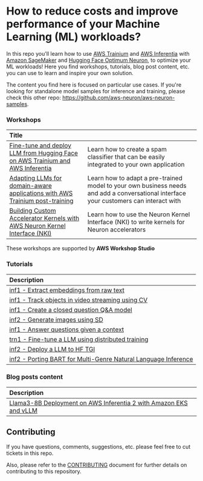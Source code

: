 # How to reduce costs and improve performance of your Machine Learning (ML) workloads?

In this repo you'll learn how to use [AWS Trainium](https://aws.amazon.com/machine-learning/trainium/) and [AWS Inferentia](https://aws.amazon.com/machine-learning/inferentia/) with [Amazon SageMaker](https://aws.amazon.com/sagemaker/) and [Hugging Face Optimum Neuron](https://huggingface.co/docs/optimum-neuron/index), to optimize your ML workloads! Here you find workshops, tutorials, blog post content, etc. you can use to learn and inspire your own solution.


The content you find here is focused on particular use cases. If you're looking for standalone model samples for inference and training, please check this other repo: https://github.com/aws-neuron/aws-neuron-samples. 

### Workshops

|Title||
|:-|:-|
|[Fine-tune and deploy LLM from Hugging Face on AWS Trainium and AWS Inferentia](workshops/01_FineTuneSpamClassifier)|Learn how to create a spam classifier that can be easily integrated to your own application|
|[Adapting LLMs for domain-aware applications with AWS Trainium post-training](workshops/02_DomainAdaptation)|Learn how to adapt a pre-trained model to your own business needs and add a conversational interface your customers can interact with|
|[Building Custom Accelerator Kernels with AWS Neuron Kernel Interface (NKI)](workshops/03_NKIWorkshop)|Learn how to use the Neuron Kernel Interface (NKI) to write kernels for Neuron accelerators|


These workshops are supported by **AWS Workshop Studio**

### Tutorials

|Description|
|:-|
|[inf1 - Extract embeddings from raw text](tutorials/01_EmbeddingsFromTextWithBert)|
|[inf1 - Track objects in video streaming using CV](tutorials/02_ObjectTrackingSageMakerGStreamer)|
|[inf1 - Create a closed question Q&A model](tutorials/03_QuestionAnsweringMachine)|
|[inf2 - Generate images using SD](tutorials/04_ImageGenerationWithStableDiffusion)|
|[inf1 - Answer questions given a context](tutorials/05_FastQuestionAnsweringWithBertQA)|
|[trn1 - Fine-tune a LLM using distributed training](tutorials/06_FinetuneLLMs)|
|[inf2 - Deploy a LLM to HF TGI](tutorials/07_DeployToInferentiaWithTGI)|
|[inf2 - Porting BART for Multi-Genre Natural Language Inference](tutorials/08_TextClassificationWithNaturalLanguageInference)|

### Blog posts content
|Description|
|:-|
|[Llama3-8B Deployment on AWS Inferentia 2 with Amazon EKS and vLLM](blogs/01_LLama3-8B_Inferentia_EKS_vLLM/)|

## Contributing
If you have questions, comments, suggestions, etc. please feel free to cut tickets in this repo.

Also, please refer to the [CONTRIBUTING](CONTRIBUTING.md) document for further details on contributing to this repository.
